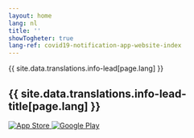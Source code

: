 ```yaml
---
layout: home
lang: nl
title: ''
showTogheter: true
lang-ref: covid19-notification-app-website-index
---
```


<div class="md-block-lead" markdown="1">
 {{ site.data.translations.info-lead[page.lang] }}
  <h2>
    {{ site.data.translations.info-lead-title[page.lang] }}
  </h2>
  <div class="lead__app_badges">
    <a class="app_badge_column__left" href="{{ site.data.translations.info-app-store-url[page.lang] }}">
      <img src="{{ relroot }}img/{{ site.data.translations.info-app-store-img[page.lang] }}" alt="App Store" />
    </a>
    <a class="app_badge_column__right" href="{{ site.data.translations.info-google-play-url[page.lang] }}">
      <img src="{{ relroot }}img/{{site.data.translations.info-google-play-img[page.lang]}}" alt="Google Play" />
    </a>
  </div>
</div>
